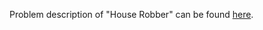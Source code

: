 Problem description of "House Robber" can be found [here](https://leetcode.com/problems/house-robber/).